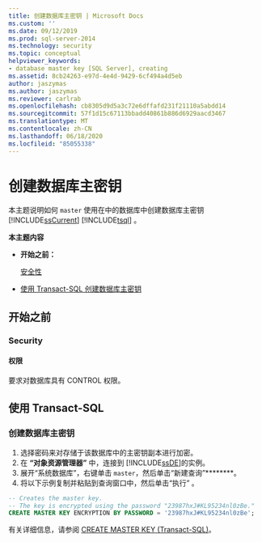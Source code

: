 ```yaml
---
title: 创建数据库主密钥 | Microsoft Docs
ms.custom: ''
ms.date: 09/12/2019
ms.prod: sql-server-2014
ms.technology: security
ms.topic: conceptual
helpviewer_keywords:
- database master key [SQL Server], creating
ms.assetid: 8cb24263-e97d-4e4d-9429-6cf494a4d5eb
author: jaszymas
ms.author: jaszymas
ms.reviewer: carlrab
ms.openlocfilehash: cb8305d9d5a3c72e6dffafd231f21110a5abdd14
ms.sourcegitcommit: 57f1d15c67113bbadd40861b886d6929aacd3467
ms.translationtype: MT
ms.contentlocale: zh-CN
ms.lasthandoff: 06/18/2020
ms.locfileid: "85055338"
---
```

# <a name="create-a-database-master-key"></a>创建数据库主密钥

本主题说明如何 `master` 使用在中的数据库中创建数据库主密钥 [!INCLUDE[ssCurrent](../../../includes/sscurrent-md.md)] [!INCLUDE[tsql](../../../includes/tsql-md.md)] 。

**本主题内容**

- **开始之前：**

  [安全性](#Security)

- [使用 Transact-SQL 创建数据库主密钥](#TsqlProcedure)

## <a name="before-you-begin"></a><a name="BeforeYouBegin"></a> 开始之前

### <a name="security"></a><a name="Security"></a> Security

#### <a name="permissions"></a><a name="Permissions"></a> 权限

要求对数据库具有 CONTROL 权限。

## <a name="using-transact-sql"></a><a name="TsqlProcedure"></a> 使用 Transact-SQL

### <a name="to-create-a-database-master-key"></a>创建数据库主密钥

1. 选择密码来对存储于该数据库中的主密钥副本进行加密。
2. 在 **“对象资源管理器”** 中，连接到 [!INCLUDE[ssDE](../../../includes/ssde-md.md)]的实例。
3. 展开“系统数据库”，右键单击 `master`，然后单击“新建查询”********。
4. 将以下示例复制并粘贴到查询窗口中，然后单击“执行” 。

  ```sql
  -- Creates the master key.
  -- The key is encrypted using the password "23987hxJ#KL95234nl0zBe."
  CREATE MASTER KEY ENCRYPTION BY PASSWORD = '23987hxJ#KL95234nl0zBe';
```

有关详细信息，请参阅 [CREATE MASTER KEY (Transact-SQL)](/sql/t-sql/statements/create-master-key-transact-sql)。
